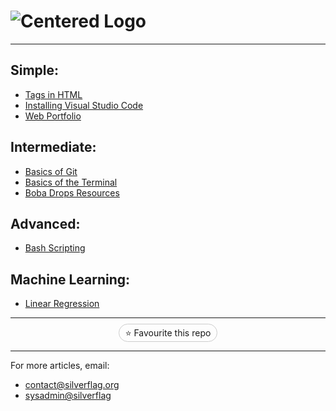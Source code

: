 # ![Centered Logo](asw.hackclub.com/asw@hackclub.png)

---

## Simple:
- [Tags in HTML](htmltags.html)
- [Installing Visual Studio Code](installvscode.html)
- [Web Portfolio](portfolio.html)

## Intermediate:
- [Basics of Git](git_basics.html)
- [Basics of the Terminal](basicsoftheterminal.html)
- [Boba Drops Resources](bobadrops.html)

## Advanced:
- [Bash Scripting](bashscripting.html)

## Machine Learning:
- [Linear Regression](ml-linearregression.html)

---

<div style="text-align: center;">
    <span style="border: 1px solid #ccc; border-radius: 15px; padding: 5px 10px; margin: 5px;">⭐ Favourite this repo</span>
</div>

---

For more articles, email:
- [contact@silverflag.org](mailto:contact@silverflag.org)
- [sysadmin@silverflag](mailto:sysadmin@silverflag.org)
